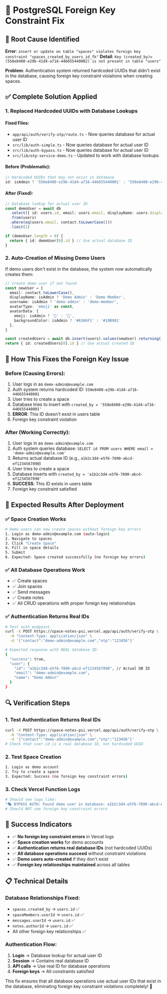 # 🔧 PostgreSQL Foreign Key Constraint Fix

## 🚨 Root Cause Identified

**Error**: `insert or update on table "spaces" violates foreign key constraint "spaces_created_by_users_id_fk"`
**Detail**: `Key (created_by)=(550e8400-e29b-41d4-a716-446655440002) is not present in table "users"`

**Problem**: Authentication system returned hardcoded UUIDs that didn't exist in the database, causing foreign key constraint violations when creating spaces.

## ✅ Complete Solution Applied

### **1. Replaced Hardcoded UUIDs with Database Lookups**

#### **Fixed Files:**
- `app/api/auth/verify-otp/route.ts` - Now queries database for actual user ID
- `src/lib/auth-simple.ts` - Now queries database for actual user ID  
- `src/lib/auth-bypass.ts` - Now queries database for actual user ID
- `src/lib/otp-service-demo.ts` - Updated to work with database lookups

#### **Before (Problematic):**
```typescript
// Hardcoded UUIDs that may not exist in database
id: isAdmin ? '550e8400-e29b-41d4-a716-446655440001' : '550e8400-e29b-41d4-a716-446655440002'
```

#### **After (Fixed):**
```typescript
// Database lookup for actual user ID
const demoUser = await db
  .select({ id: users.id, email: users.email, displayName: users.displayName })
  .from(users)
  .where(eq(users.email, contact.toLowerCase()))
  .limit(1)

if (demoUser.length > 0) {
  return { id: demoUser[0].id } // Use actual database ID
}
```

### **2. Auto-Creation of Missing Demo Users**

If demo users don't exist in the database, the system now automatically creates them:

```typescript
// Create demo user if not found
const newUser = {
  email: contact.toLowerCase(),
  displayName: isAdmin ? 'Demo Admin' : 'Demo Member',
  username: isAdmin ? 'demo-admin' : 'demo-member',
  avatarType: 'emoji' as const,
  avatarData: { 
    emoji: isAdmin ? '👑' : '👤', 
    backgroundColor: isAdmin ? '#6366F1' : '#10B981' 
  },
}

const createdUsers = await db.insert(users).values(newUser).returning()
return { id: createdUsers[0].id } // Use actual created ID
```

## 🎯 How This Fixes the Foreign Key Issue

### **Before (Causing Errors):**
1. User logs in as `demo-admin@example.com`
2. Auth system returns hardcoded ID: `550e8400-e29b-41d4-a716-446655440001`
3. User tries to create a space
4. Database tries to insert with `created_by = '550e8400-e29b-41d4-a716-446655440001'`
5. **ERROR**: This ID doesn't exist in users table
6. Foreign key constraint violation

### **After (Working Correctly):**
1. User logs in as `demo-admin@example.com`
2. Auth system queries database: `SELECT id FROM users WHERE email = 'demo-admin@example.com'`
3. Returns actual database ID (e.g., `a1b2c3d4-e5f6-7890-abcd-ef1234567890`)
4. User tries to create a space
5. Database inserts with `created_by = 'a1b2c3d4-e5f6-7890-abcd-ef1234567890'`
6. **SUCCESS**: This ID exists in users table
7. Foreign key constraint satisfied

## 🚀 Expected Results After Deployment

### **✅ Space Creation Works**
```bash
# Demo users can now create spaces without foreign key errors
1. Login as demo-admin@example.com (auto-login)
2. Navigate to spaces
3. Click "Create Space"
4. Fill in space details
5. Submit
6. Expected: Space created successfully (no foreign key errors)
```

### **✅ All Database Operations Work**
- ✅ Create spaces
- ✅ Join spaces
- ✅ Send messages
- ✅ Create notes
- ✅ All CRUD operations with proper foreign key relationships

### **✅ Authentication Returns Real IDs**
```bash
# Test auth endpoint
curl -X POST https://space-notes-psi.vercel.app/api/auth/verify-otp \
  -H "Content-Type: application/json" \
  -d '{"contact":"demo-admin@example.com","otp":"123456"}'

# Expected response with REAL database ID:
{
  "success": true,
  "user": {
    "id": "a1b2c3d4-e5f6-7890-abcd-ef1234567890", // Actual DB ID
    "email": "demo-admin@example.com",
    "name": "Demo Admin"
  }
}
```

## 🔍 Verification Steps

### **1. Test Authentication Returns Real IDs**
```bash
curl -X POST https://space-notes-psi.vercel.app/api/auth/verify-otp \
  -H "Content-Type: application/json" \
  -d '{"contact":"demo-admin@example.com","otp":"123456"}'
# Check that user.id is a real database ID, not hardcoded UUID
```

### **2. Test Space Creation**
```bash
1. Login as demo account
2. Try to create a space
3. Expected: Success (no foreign key constraint errors)
```

### **3. Check Vercel Function Logs**
```bash
# Should see logs like:
"🎭 BYPASS AUTH: Found demo user in database: a1b2c3d4-e5f6-7890-abcd-ef1234567890"
# Should NOT see foreign key constraint errors
```

## 🚨 Success Indicators

- ✅ **No foreign key constraint errors** in Vercel logs
- ✅ **Space creation works** for demo accounts
- ✅ **Authentication returns real database IDs** (not hardcoded UUIDs)
- ✅ **All database operations succeed** without constraint violations
- ✅ **Demo users auto-created** if they don't exist
- ✅ **Foreign key relationships maintained** across all tables

## 📋 Technical Details

### **Database Relationships Fixed:**
- `spaces.created_by` → `users.id` ✅
- `spaceMembers.userId` → `users.id` ✅  
- `messages.userId` → `users.id` ✅
- `notes.authorId` → `users.id` ✅
- All other foreign key relationships ✅

### **Authentication Flow:**
1. **Login** → Database lookup for actual user ID
2. **Session** → Contains real database ID
3. **API calls** → Use real ID for database operations
4. **Foreign keys** → All constraints satisfied

This fix ensures that all database operations use actual user IDs that exist in the database, eliminating foreign key constraint violations completely! 🎉
